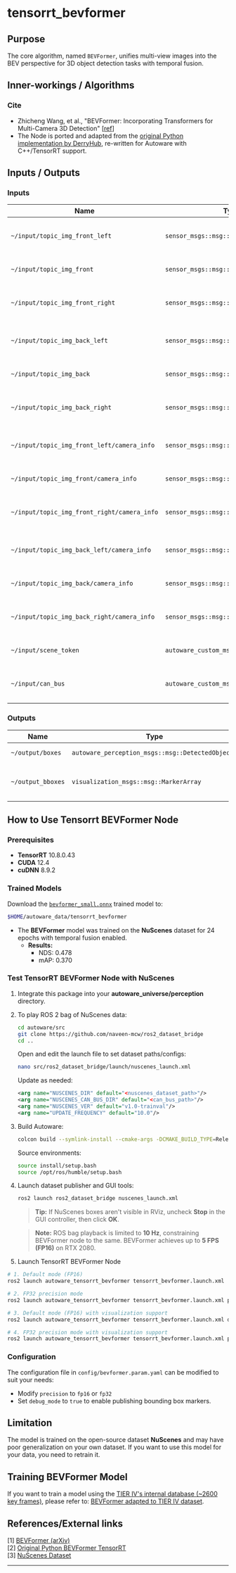 # tensorrt_bevformer <!-- cspell: ignore bevformer -->

## Purpose

The core algorithm, named `BEVFormer`, unifies multi-view images into the BEV perspective for 3D object detection tasks with temporal fusion.

## Inner-workings / Algorithms

### Cite

- Zhicheng Wang, et al., "BEVFormer: Incorporating Transformers for Multi-Camera 3D Detection" [[ref](https://arxiv.org/abs/2203.17270)]
- The Node is ported and adapted from the [original Python implementation by DerryHub](https://github.com/DerryHub/BEVFormer_tensorrt.git), re-written for Autoware with C++/TensorRT support.

## Inputs / Outputs

### Inputs

| Name                                         | Type                           | Description                         |
| -------------------------------------------- | ------------------------------ | ----------------------------------- |
| `~/input/topic_img_front_left`               | `sensor_msgs::msg::Image`      | input front_left camera image       |
| `~/input/topic_img_front`                    | `sensor_msgs::msg::Image`      | input front camera image            |
| `~/input/topic_img_front_right`              | `sensor_msgs::msg::Image`      | input front_right camera image      |
| `~/input/topic_img_back_left`                | `sensor_msgs::msg::Image`      | input back_left camera image        |
| `~/input/topic_img_back`                     | `sensor_msgs::msg::Image`      | input back camera image             |
| `~/input/topic_img_back_right`               | `sensor_msgs::msg::Image`      | input back_right camera image       |
| `~/input/topic_img_front_left/camera_info`   | `sensor_msgs::msg::CameraInfo` | input front_left camera parameters  |
| `~/input/topic_img_front/camera_info`        | `sensor_msgs::msg::CameraInfo` | input front camera parameters       |
| `~/input/topic_img_front_right/camera_info`  | `sensor_msgs::msg::CameraInfo` | input front_right camera parameters |
| `~/input/topic_img_back_left/camera_info`    | `sensor_msgs::msg::CameraInfo` | input back_left camera parameters   |
| `~/input/topic_img_back/camera_info`         | `sensor_msgs::msg::CameraInfo` | input back camera parameters        |
| `~/input/topic_img_back_right/camera_info`   | `sensor_msgs::msg::CameraInfo` | input back_right camera parameters  |
| `~/input/scene_token`                        | `autoware_custom_msgs::msg::SceneInfo`        | NuScenes scene token                |
| `~/input/can_bus`                            | `autoware_custom_msgs::msg::CanBusData` | CAN bus data for ego-motion        |

### Outputs

| Name              | Type                                             | Description                                 |
| ----------------- | ------------------------------------------------ | ------------------------------------------- |
| `~/output/boxes`  | `autoware_perception_msgs::msg::DetectedObjects` | detected objects                            |
| `~/output_bboxes` | `visualization_msgs::msg::MarkerArray`           | detected objects for nuScenes visualization |

## How to Use Tensorrt BEVFormer Node

### Prerequisites

- **TensorRT** 10.8.0.43
- **CUDA** 12.4
- **cuDNN** 8.9.2

### Trained Models

Download the [`bevformer_small.onnx`](https://drive.google.com/file/d/1qHyfHnP3sveT3cJ8XHjfVL0UQHcG5zqg/view?usp=sharing) trained model to:

```bash
$HOME/autoware_data/tensorrt_bevformer
```

- The **BEVFormer** model was trained on the **NuScenes** dataset for 24 epochs with temporal fusion enabled.  
  - **Results:**  
    - NDS: 0.478  
    - mAP: 0.370  

### Test TensorRT BEVFormer Node with NuScenes

1. Integrate this package into your **autoware_universe/perception** directory.

2. To play ROS 2 bag of NuScenes data:

   ```bash
   cd autoware/src
   git clone https://github.com/naveen-mcw/ros2_dataset_bridge
   cd ..
   ```

   Open and edit the launch file to set dataset paths/configs:

   ```bash
   nano src/ros2_dataset_bridge/launch/nuscenes_launch.xml
   ```

   Update as needed:

   ```xml
   <arg name="NUSCENES_DIR" default="<nuscenes_dataset_path>"/>
   <arg name="NUSCENES_CAN_BUS_DIR" default="<can_bus_path>"/>
   <arg name="NUSCENES_VER" default="v1.0-trainval"/> 
   <arg name="UPDATE_FREQUENCY" default="10.0"/>
   ```

3. Build Autoware:

   ```bash
   colcon build --symlink-install --cmake-args -DCMAKE_BUILD_TYPE=Release
   ```

   Source environments:

   ```bash
   source install/setup.bash
   source /opt/ros/humble/setup.bash
   ```

4. Launch dataset publisher and GUI tools:

   ```bash
   ros2 launch ros2_dataset_bridge nuscenes_launch.xml
   ```

   > **Tip:** If NuScenes boxes aren't visible in RViz, uncheck **Stop** in the GUI controller, then click **OK**.

   > **Note:** ROS bag playback is limited to **10 Hz**, constraining BEVFormer node to the same. BEVFormer achieves up to **5 FPS (FP16)** on RTX 2080.

5. Launch TensorRT BEVFormer Node

```bash
# 1. Default mode (FP16) 
ros2 launch autoware_tensorrt_bevformer tensorrt_bevformer.launch.xml

# 2. FP32 precision mode
ros2 launch autoware_tensorrt_bevformer tensorrt_bevformer.launch.xml precision:=fp32 

# 3. Default mode (FP16) with visualization support
ros2 launch autoware_tensorrt_bevformer tensorrt_bevformer.launch.xml debug_mode:=true

# 4. FP32 precision mode with visualization support
ros2 launch autoware_tensorrt_bevformer tensorrt_bevformer.launch.xml precision:=fp32 debug_mode:=true
```

### Configuration

The configuration file in `config/bevformer.param.yaml` can be modified to suit your needs:

- Modify `precision` to `fp16` or `fp32`
- Set `debug_mode` to `true` to enable publishing bounding box markers.

## Limitation

The model is trained on the open-source dataset **NuScenes** and may have poor generalization on your own dataset. If you want to use this model for your data, you need to retrain it.

## Training BEVFormer Model

If you want to train a model using the [TIER IV's internal database (~2600 key frames)](https://drive.google.com/file/d/1UaarK88HZu09sf7Ix-bEVl9zGNGFwTVL/view?usp=sharing), please refer to: [BEVFormer adapted to TIER IV dataset](https://github.com/cyn-liu/BEVDet/tree/train_export).

## References/External links

[1] [BEVFormer (arXiv)](https://arxiv.org/abs/2203.17270)  
[2] [Original Python BEVFormer TensorRT](https://github.com/DerryHub/BEVFormer_tensorrt.git)  
[3] [NuScenes Dataset](https://www.nuscenes.org/)   

---
